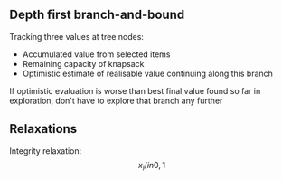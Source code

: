 ## Depth first branch-and-bound

Tracking three values at tree nodes:
- Accumulated value from selected items
- Remaining capacity of knapsack
- Optimistic estimate of realisable value continuing along this branch

If optimistic evaluation is worse than best final value found so far in exploration, don't have to explore that branch any further

## Relaxations

Integrity relaxation:
$$ x_i /in {0, 1}$$
